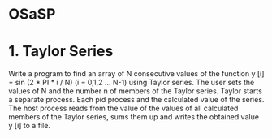 # OSaSP
# 1. Taylor Series
Write a program to find an array of N consecutive values of the function y [i] = sin (2 * PI * i / N) (i = 0,1,2 ... N-1) using Taylor series. The user sets the values of N and the number n of members of the Taylor series. Taylor starts a separate process. Each pid process and the calculated value of the series. The host process reads from the value of the values of all calculated members of the Taylor series, sums them up and writes the obtained value y [i] to a file.
